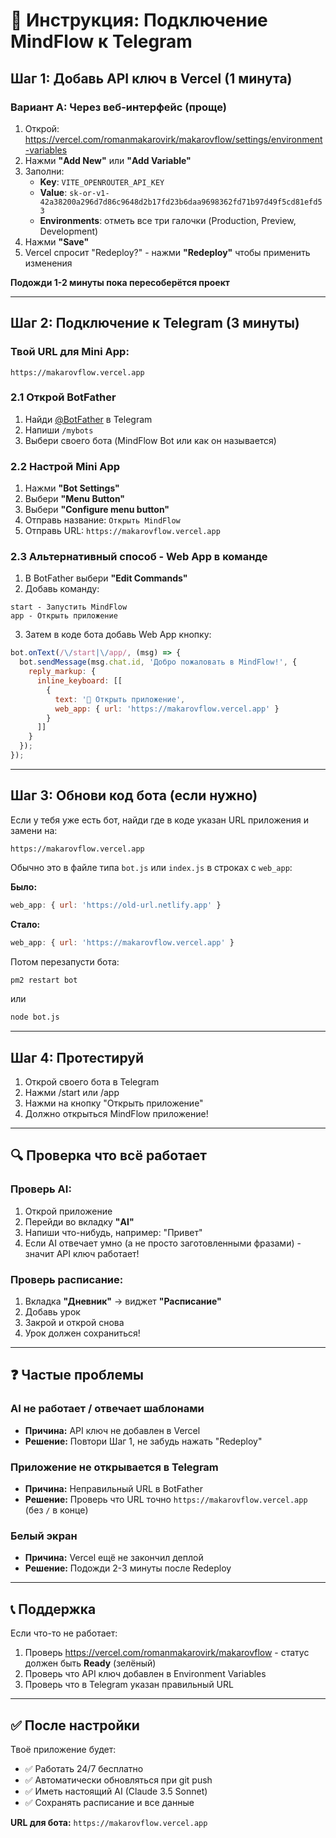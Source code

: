 # 📱 Инструкция: Подключение MindFlow к Telegram

## Шаг 1: Добавь API ключ в Vercel (1 минута)

### Вариант A: Через веб-интерфейс (проще)
1. Открой: https://vercel.com/romanmakarovirk/makarovflow/settings/environment-variables
2. Нажми **"Add New"** или **"Add Variable"**
3. Заполни:
   - **Key**: `VITE_OPENROUTER_API_KEY`
   - **Value**: `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`
   - **Environments**: отметь все три галочки (Production, Preview, Development)
4. Нажми **"Save"**
5. Vercel спросит "Redeploy?" - нажми **"Redeploy"** чтобы применить изменения

**Подожди 1-2 минуты пока пересоберётся проект**

---

## Шаг 2: Подключение к Telegram (3 минуты)

### Твой URL для Mini App:
```
https://makarovflow.vercel.app
```

### 2.1 Открой BotFather
1. Найди [@BotFather](https://t.me/BotFather) в Telegram
2. Напиши `/mybots`
3. Выбери своего бота (MindFlow Bot или как он называется)

### 2.2 Настрой Mini App
1. Нажми **"Bot Settings"**
2. Выбери **"Menu Button"**
3. Выбери **"Configure menu button"**
4. Отправь название: `Открыть MindFlow`
5. Отправь URL: `https://makarovflow.vercel.app`

### 2.3 Альтернативный способ - Web App в команде
1. В BotFather выбери **"Edit Commands"**
2. Добавь команду:
```
start - Запустить MindFlow
app - Открыть приложение
```

3. Затем в коде бота добавь Web App кнопку:
```javascript
bot.onText(/\/start|\/app/, (msg) => {
  bot.sendMessage(msg.chat.id, 'Добро пожаловать в MindFlow!', {
    reply_markup: {
      inline_keyboard: [[
        {
          text: '🚀 Открыть приложение',
          web_app: { url: 'https://makarovflow.vercel.app' }
        }
      ]]
    }
  });
});
```

---

## Шаг 3: Обнови код бота (если нужно)

Если у тебя уже есть бот, найди где в коде указан URL приложения и замени на:
```
https://makarovflow.vercel.app
```

Обычно это в файле типа `bot.js` или `index.js` в строках с `web_app`:

**Было:**
```javascript
web_app: { url: 'https://old-url.netlify.app' }
```

**Стало:**
```javascript
web_app: { url: 'https://makarovflow.vercel.app' }
```

Потом перезапусти бота:
```bash
pm2 restart bot
```
или
```bash
node bot.js
```

---

## Шаг 4: Протестируй

1. Открой своего бота в Telegram
2. Нажми /start или /app
3. Нажми на кнопку "Открыть приложение"
4. Должно открыться MindFlow приложение!

---

## 🔍 Проверка что всё работает

### Проверь AI:
1. Открой приложение
2. Перейди во вкладку **"AI"**
3. Напиши что-нибудь, например: "Привет"
4. Если AI отвечает умно (а не просто заготовленными фразами) - значит API ключ работает!

### Проверь расписание:
1. Вкладка **"Дневник"** → виджет **"Расписание"**
2. Добавь урок
3. Закрой и открой снова
4. Урок должен сохраниться!

---

## ❓ Частые проблемы

### AI не работает / отвечает шаблонами
- **Причина:** API ключ не добавлен в Vercel
- **Решение:** Повтори Шаг 1, не забудь нажать "Redeploy"

### Приложение не открывается в Telegram
- **Причина:** Неправильный URL в BotFather
- **Решение:** Проверь что URL точно `https://makarovflow.vercel.app` (без `/` в конце)

### Белый экран
- **Причина:** Vercel ещё не закончил деплой
- **Решение:** Подожди 2-3 минуты после Redeploy

---

## 📞 Поддержка

Если что-то не работает:
1. Проверь https://vercel.com/romanmakarovirk/makarovflow - статус должен быть **Ready** (зелёный)
2. Проверь что API ключ добавлен в Environment Variables
3. Проверь что в Telegram указан правильный URL

---

## ✅ После настройки

Твоё приложение будет:
- ✅ Работать 24/7 бесплатно
- ✅ Автоматически обновляться при git push
- ✅ Иметь настоящий AI (Claude 3.5 Sonnet)
- ✅ Сохранять расписание и все данные

**URL для бота:** `https://makarovflow.vercel.app`
